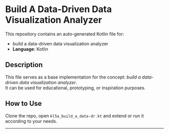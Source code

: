 # Build A Data-Driven Data Visualization Analyzer

This repository contains an auto-generated Kotlin file for:

- build a data-driven data visualization analyzer
- **Language**: Kotlin

## Description

This file serves as a base implementation for the concept: *build a data-driven data visualization analyzer*.  
It can be used for educational, prototyping, or inspiration purposes.

## How to Use

Clone the repo, open `kl5a_build_a_data-dr.kt` and extend or run it according to your needs.

---


